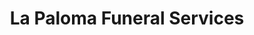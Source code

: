 ---
title: "La Paloma Funeral Services"
url: /las-vegas/la-paloma-funeral-services/
shop: funeral directors
---